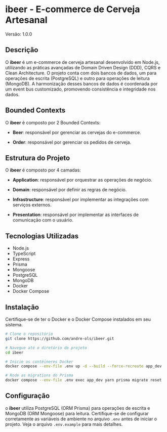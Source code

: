 # ibeer - E-commerce de Cerveja Artesanal

Versão: 1.0.0

## Descrição

O **ibeer** é um e-commerce de cerveja artesanal desenvolvido em Node.js, utilizando as práticas avançadas de Domain Driven Design (DDD), CQRS e Clean Architecture. O projeto conta com dois bancos de dados, um para operações de escrita (PostgreSQL) e outro para operações de leitura (MongoDB). A harmonização desses bancos de dados é coordenada por um event bus customizado, promovendo consistência e integridade nos dados.

## Bounded Contexts

O **ibeer** é composto por 2 Bounded Contexts:

- **Beer**: responsável por gerenciar as cervejas do e-commerce.

- **Order**: responsável por gerenciar os pedidos de cerveja.

## Estrutura do Projeto

O **ibeer** é composto por 4 camadas:

- **Application**: responsável por orquestrar as operações de negócio.

- **Domain**: responsável por definir as regras de negócio.

- **Infrastructure**: responsável por implementar as integrações com serviços externos.

- **Presentation**: responsável por implementar as interfaces de comunicação com o usuário.

## Tecnologias Utilizadas

- Node.js
- TypeScript
- Express
- Prisma
- Mongoose
- PostgreSQL
- MongoDB
- Docker
- Docker Compose

## Instalação

Certifique-se de ter o Docker e o Docker Compose instalados em seu sistema.

```bash
# Clone o repositório
git clone https://github.com/andre-ols/ibeer.git

# Navegue até o diretório do projeto
cd ibeer

# Inicie os contêineres Docker
docker compose --env-file .env up -d --build --force-recreate app_dev

# Rode as migrations do Prisma
docker compose --env-file .env exec app_dev yarn prisma migrate reset
```

## Configuração

o **ibeer** utiliza PostgreSQL (ORM Prisma) para operações de escrita e MongoDB (ORM Mongoose) para leitura. Certifique-se de configurar corretamente as variáveis de ambiente no arquivo `.env` antes de iniciar o projeto. Veja o arquivo `.env.example` para mais detalhes.
